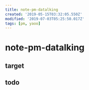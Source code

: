 ```yaml
---
title: note-pm-datalking
created: '2019-05-15T03:32:05.550Z'
modified: '2019-07-03T05:25:50.017Z'
tags: [pm, yaoo]
---
```


# note-pm-datalking

## target

## todo
